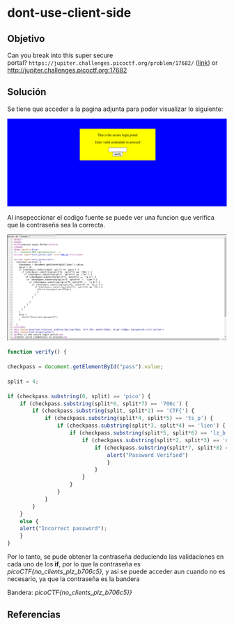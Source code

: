 # dont-use-client-side
## Objetivo
Can you break into this super secure portal? `https://jupiter.challenges.picoctf.org/problem/17682/` ([link](https://jupiter.challenges.picoctf.org/problem/17682/)) or http://jupiter.challenges.picoctf.org:17682

## Solución 

Se tiene que acceder a la pagina adjunta para poder visualizar lo siguiente:

![img-index](img-index.png)

Al insepeccionar el codigo fuente se puede ver una funcion que verifica que la contraseña sea la correcta. 

![img-source](img-source.png)


```javaScript
function verify() {

checkpass = document.getElementById("pass").value;

split = 4;

if (checkpass.substring(0, split) == 'pico') {
    if (checkpass.substring(split*6, split*7) == '706c') {
        if (checkpass.substring(split, split*2) == 'CTF{') {
            if (checkpass.substring(split*4, split*5) == 'ts_p') {
                if (checkpass.substring(split*3, split*4) == 'lien') {
                    if (checkpass.substring(split*5, split*6) == 'lz_b') {
                        if (checkpass.substring(split*2, split*3) == 'no_c') {
                            if (checkpass.substring(split*7, split*8) == '5}') {
                                alert("Password Verified")
                                }
                            }
                        }
                    }
                }
            }
        }
    }
    else {
    alert("Incorrect password");
    }
}
```

Por lo tanto, se pude obtener la contraseña deduciendo las validaciones en cada uno de los **if**, por lo que la contraseña es *picoCTF{no_clients_plz_b706c5}*, y asi se puede acceder aun cuando no es necesario, ya que la contraseña es la bandera

Bandera: *picoCTF{no_clients_plz_b706c5}}*

## Referencias
